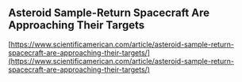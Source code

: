 ## Asteroid Sample-Return Spacecraft Are Approaching Their Targets
  
  [https://www.scientificamerican.com/article/asteroid-sample-return-spacecraft-are-approaching-their-targets/](https://www.scientificamerican.com/article/asteroid-sample-return-spacecraft-are-approaching-their-targets/)